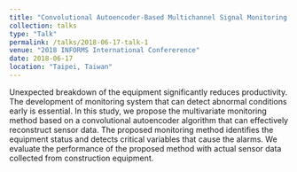 ```yaml
---
title: "Convolutional Autoencoder-Based Multichannel Signal Monitoring Method"
collection: talks
type: "Talk"
permalink: /talks/2018-06-17-talk-1
venue: "2018 INFORMS International Confererence"
date: 2018-06-17
location: "Taipei, Taiwan"
---
```


Unexpected breakdown of the equipment significantly reduces productivity. 
The development of monitoring system that can detect abnormal conditions early is essential. 
In this study, we propose the multivariate monitoring method based on a convolutional autoencoder algorithm that can effectively reconstruct sensor data.
The proposed monitoring method identifies the equipment status and detects critical variables that cause the alarms. 
We evaluate the performance of the proposed method with actual sensor data collected from construction equipment. 
